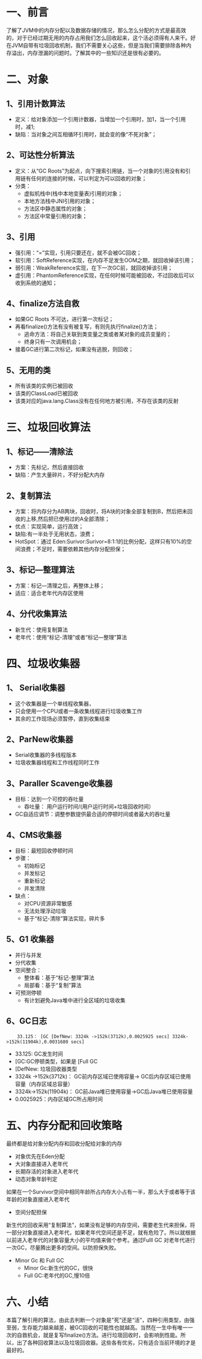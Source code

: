 # 一、前言

了解了JVM中的内存分配以及数据存储的情况，那么怎么分配的方式是最高效的，对于已经过期无用的内存占用我们怎么回收起来，这个活必须得有人来干。好在JVM自带有垃圾回收机制，我们不需要关心这些，但是当我们需要排除各种内存溢出，内存泄漏的问题时。了解其中的一些知识还是很有必要的。

# 二、对象

## 1、引用计数算法

+ 定义：给对象添加一个引用计数器，当增加一个引用时，加1，当一个引用时，减1;
+ 缺陷：当对象之间互相循环引用时，就会变的像“不死对象”；

## 2、可达性分析算法
+ 定义：从“GC Roots”为起点，向下搜索引用链，当一个对象的引用没有和引用链有任何的连接的时候，可以判定为可以回收的对象；
+ 分类：
	+ 虚拟机栈中(栈中本地变量表)引用的对象；
	+ 本地方法栈中JNI引用的对象；
	+ 方法区中静态属性的对象；
	+ 方法区中常量引用的对象；
## 3、引用
+ 强引用：“=”实现，引用只要还在，就不会被GC回收；
+ 软引用：SoftReference实现，在内存不足发生OOM之期，就回收掉该引用；
+ 弱引用：WeakReference实现，在下一次GC前，就回收掉该引用；
+ 虚引用：PhantomReference实现，在任何时候可能被回收，不过回收后可以收到系统的通知；

## 4、finalize方法自救
+ 如果GC Roots 不可达，进行第一次标记；
+ 再看finalize()方法有没有被复写，有则先执行finalize()方法；
	+ 逃命方法：将自己关联到类变量之类或者某对象的成员变量的；
	+ 终身只有一次调用机会；
+ 接着GC进行第二次标记，如果没有逃脱，则回收；

## 5、无用的类
+ 所有该类的实例已被回收
+ 该类的ClassLoad已被回收
+ 该类对应的java.lang.Class没有在任何地方被引用，不存在该类的反射

# 三、垃圾回收算法

## 1、标记——清除法

+ 方案：先标记，然后直接回收
+ 缺陷：产生大量碎片，不好分配大内存

## 2、复制算法

+ 方案：将内存分为AB两块，回收时，将A块的对象全部复制到B，然后把未回收的上移,然后把已使用过的A全部清除；
+ 优点：实现简单，运行高效；
+ 缺陷:有一半处于无用状态，浪费；
+ HotSpot：通过 Eden:Surivor:Surivor=8:1:1的比例分配，这样只有10%的空间浪费；不足时，需要依赖其他内存分配担保；

## 3、标记—整理算法

+ 方案：标记—清理之后，再整体上移；
+ 适应：适合老年代内存区使用

## 4、分代收集算法
+ 新生代：使用复制算法
+ 老年代：使用“标记-清理”或者“标记—整理”算法

# 四、垃圾收集器

## 1、 Serial收集器
+ 这个收集器是一个单线程收集器，
+ 只会使用一个CPU或者一条收集线程进行垃圾收集工作
+ 其余的工作现场必须暂停，直到收集结束

## 2、ParNew收集器
+ Serial收集器的多线程版本
+ 垃圾收集器线程和工作线程同时工作

## 3、Paraller Scavenge收集器

+ 目标：达到一个可控的吞吐量
	+ 吞吐量： 用户运行时间/(用户运行时间+垃圾回收时间）
+ GC自适应调节：调整参数提供最合适的停顿时间或者最大的吞吐量

## 4、CMS收集器

+ 目标：最短回收停顿时间
+ 步骤：
	+ 初始标记
	+ 并发标记
	+ 重新标记
	+ 并发清除
+ 缺点：
	+ 对CPU资源非常敏感
	+ 无法处理浮动垃圾
	+ 基于“标记-清除”算法实现，碎片多

## 5、G1 收集器
+ 并行与并发
+ 分代收集	
+ 空间整合：
	+ 整体看：基于“标记-整理”算法
	+ 局部看：基于“复制”算法
+ 可预测停顿
	+ 有计划避免Java堆中进行全区域的垃圾收集

## 6、GC日志

		33.125： [GC [DefNew: 3324k ->152k(3712k),0.0025925 secs] 3324k->152k(11904k),0.0031680 secs]

+ 33.125: GC发生时间
+ [GC:GC停顿类型，如果是 [Full GC
+ [DefNew: 垃圾回收器类型
+ 3324k ->152k(3712k)： GC前内存区域已使用容量-> GC后内存区域已使用容量（内存区域总容量）
+ 3324k->152k(11904k)： GC前Java堆已使用容量->GC后Java堆已使用容量
+ 0.0025925：内存区域GC所占用时间

# 五、内存分配和回收策略

最终都是给对象分配内存和回收分配给对象的内存

+ 对象优先在Eden分配
+ 大对象直接进入老年代
+ 长期存活的对象进入老年代
+ 动态对象年龄判定

如果在一个Survivor空间中相同年龄所占内存大小占有一半，那么大于或者等于该年龄的对象直接进入老年代

+ 空间分配担保

新生代的回收采用“复制算法”，如果没有足够的内存空间，需要老生代来担保，将一部分对象直接进入老年代，如果老年代空间还是不足，就有危险了。所以就根据以前进入老年代的对象容量大小的平均值来做个参考。通过Fulll GC 对老年代进行一次GC，尽量腾出更多的空间。以防担保失败。

+ Minor Gc 和 Full GC
	+ Minor Gc:新生代的GC，很快
	+ Full GC:老年代的GC,慢10倍
# 六、小结

本篇了解引用的算法，由此去判断一个对象是"死”还是“活”，四种引用类型，由强至弱，生存能力越来越差，被GC回收的可能性也就越高。当然在一生中有唯一一次的自救机会，就是复写finalize()方法。进行垃圾回收时，会影响到性能。所以，出了各种回收算法以及垃圾回收器。这些各有优劣，只有适合当前环境的才是最好的。
